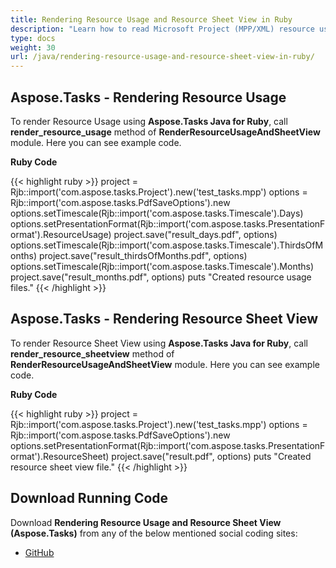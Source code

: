 ```yaml
---
title: Rendering Resource Usage and Resource Sheet View in Ruby
description: "Learn how to read Microsoft Project (MPP/XML) resource usage and resource sheet views using Aspose.Tasks Java for Ruby."
type: docs
weight: 30
url: /java/rendering-resource-usage-and-resource-sheet-view-in-ruby/
---
```


## **Aspose.Tasks - Rendering Resource Usage**
To render Resource Usage using **Aspose.Tasks Java for Ruby**, call **render_resource_usage** method of **RenderResourceUsageAndSheetView** module. Here you can see example code.

**Ruby Code**

{{< highlight ruby >}}
project = Rjb::import('com.aspose.tasks.Project').new('test_tasks.mpp')
options = Rjb::import('com.aspose.tasks.PdfSaveOptions').new
options.setTimescale(Rjb::import('com.aspose.tasks.Timescale').Days)
options.setPresentationFormat(Rjb::import('com.aspose.tasks.PresentationFormat').ResourceUsage)
project.save("result_days.pdf", options)
options.setTimescale(Rjb::import('com.aspose.tasks.Timescale').ThirdsOfMonths)
project.save("result_thirdsOfMonths.pdf", options)
options.setTimescale(Rjb::import('com.aspose.tasks.Timescale').Months)
project.save("result_months.pdf", options)
puts "Created resource usage files."
{{< /highlight >}}

## **Aspose.Tasks - Rendering Resource Sheet View**
To render Resource Sheet View using **Aspose.Tasks Java for Ruby**, call **render_resource_sheetview** method of **RenderResourceUsageAndSheetView** module. Here you can see example code.

**Ruby Code**

{{< highlight ruby >}}
project = Rjb::import('com.aspose.tasks.Project').new('test_tasks.mpp')
options = Rjb::import('com.aspose.tasks.PdfSaveOptions').new
options.setPresentationFormat(Rjb::import('com.aspose.tasks.PresentationFormat').ResourceSheet)
project.save("result.pdf", options)
puts "Created resource sheet view file."
{{< /highlight >}}

## **Download Running Code**
Download **Rendering Resource Usage and Resource Sheet View (Aspose.Tasks)** from any of the below mentioned social coding sites:

- [GitHub](https://github.com/aspose-tasks/Aspose.Tasks-for-Java/blob/master/Plugins/Aspose_Tasks_Java_for_Ruby/lib/asposetasksjava/Resources/renderresourceusageandsheetview.rb)
